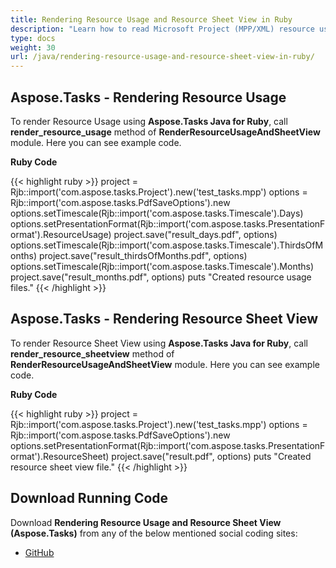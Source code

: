 ```yaml
---
title: Rendering Resource Usage and Resource Sheet View in Ruby
description: "Learn how to read Microsoft Project (MPP/XML) resource usage and resource sheet views using Aspose.Tasks Java for Ruby."
type: docs
weight: 30
url: /java/rendering-resource-usage-and-resource-sheet-view-in-ruby/
---
```


## **Aspose.Tasks - Rendering Resource Usage**
To render Resource Usage using **Aspose.Tasks Java for Ruby**, call **render_resource_usage** method of **RenderResourceUsageAndSheetView** module. Here you can see example code.

**Ruby Code**

{{< highlight ruby >}}
project = Rjb::import('com.aspose.tasks.Project').new('test_tasks.mpp')
options = Rjb::import('com.aspose.tasks.PdfSaveOptions').new
options.setTimescale(Rjb::import('com.aspose.tasks.Timescale').Days)
options.setPresentationFormat(Rjb::import('com.aspose.tasks.PresentationFormat').ResourceUsage)
project.save("result_days.pdf", options)
options.setTimescale(Rjb::import('com.aspose.tasks.Timescale').ThirdsOfMonths)
project.save("result_thirdsOfMonths.pdf", options)
options.setTimescale(Rjb::import('com.aspose.tasks.Timescale').Months)
project.save("result_months.pdf", options)
puts "Created resource usage files."
{{< /highlight >}}

## **Aspose.Tasks - Rendering Resource Sheet View**
To render Resource Sheet View using **Aspose.Tasks Java for Ruby**, call **render_resource_sheetview** method of **RenderResourceUsageAndSheetView** module. Here you can see example code.

**Ruby Code**

{{< highlight ruby >}}
project = Rjb::import('com.aspose.tasks.Project').new('test_tasks.mpp')
options = Rjb::import('com.aspose.tasks.PdfSaveOptions').new
options.setPresentationFormat(Rjb::import('com.aspose.tasks.PresentationFormat').ResourceSheet)
project.save("result.pdf", options)
puts "Created resource sheet view file."
{{< /highlight >}}

## **Download Running Code**
Download **Rendering Resource Usage and Resource Sheet View (Aspose.Tasks)** from any of the below mentioned social coding sites:

- [GitHub](https://github.com/aspose-tasks/Aspose.Tasks-for-Java/blob/master/Plugins/Aspose_Tasks_Java_for_Ruby/lib/asposetasksjava/Resources/renderresourceusageandsheetview.rb)
